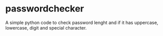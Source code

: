 # passwordchecker
 A simple python code to check password lenght and  if it has uppercase, lowercase, digit and special character.
